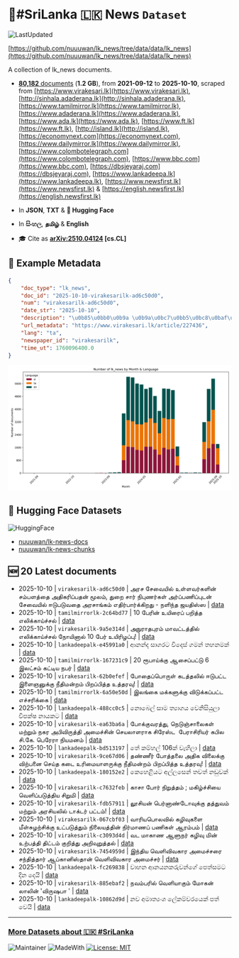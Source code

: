 # 📄#SriLanka 🇱🇰 News `Dataset`

![LastUpdated](https://img.shields.io/badge/last_updated-2025--10--10_17:48:37-green)

[https://github.com/nuuuwan/lk_news/tree/data/data/lk_news](https://github.com/nuuuwan/lk_news/tree/data/data/lk_news)

A collection of lk_news documents.

- [**80,182** documents](https://github.com/nuuuwan/lk_news/tree/data/data/lk_news) (**1.2 GB**), from **2021-09-12** to **2025-10-10**, scraped from [https://www.virakesari.lk](https://www.virakesari.lk), [http://sinhala.adaderana.lk](http://sinhala.adaderana.lk), [https://www.tamilmirror.lk](https://www.tamilmirror.lk), [https://www.adaderana.lk](https://www.adaderana.lk), [https://www.ada.lk](https://www.ada.lk), [https://www.ft.lk](https://www.ft.lk), [http://island.lk](http://island.lk), [https://economynext.com](https://economynext.com), [https://www.dailymirror.lk](https://www.dailymirror.lk), [https://www.colombotelegraph.com](https://www.colombotelegraph.com), [https://www.bbc.com](https://www.bbc.com), [https://dbsjeyaraj.com](https://dbsjeyaraj.com), [https://www.lankadeepa.lk](https://www.lankadeepa.lk), [https://www.newsfirst.lk](https://www.newsfirst.lk) & [https://english.newsfirst.lk](https://english.newsfirst.lk)

- In **JSON**, **TXT** & **🤗 Hugging Face**

- In **සිංහල**, **தமிழ்** & **English**

- 🎓 Cite as **[arXiv:2510.04124](https://arxiv.org/abs/2510.04124) [cs.CL]**

## 📝 Example Metadata

```json
{
    "doc_type": "lk_news",
    "doc_id": "2025-10-10-virakesarilk-ad6c50d0",
    "num": "virakesarilk-ad6c50d0",
    "date_str": "2025-10-10",
    "description": "\u0b85\u0bb0\u0b9a \u0b9a\u0bc7\u0bb5\u0bc8\u0baf\u0bbf\u0bb2\u0bcd \u0b89\u0bb3\u0bcd\u0bb3\u0bb5\u0bb0\u0bcd\u0b95\u0bb3\u0bbf\u0ba9\u0bcd \u0b9a\u0bae\u0bcd\u0baa\u0bb3\u0ba4\u0bcd\u0ba4\u0bc8 \u0b85\u0ba4\u0bbf\u0b95\u0bb0\u0bbf\u0baa\u0bcd\u0baa\u0ba4\u0ba9\u0bcd \u0bae\u0bc2\u0bb2\u0bae\u0bcd, \u0ba4\u0bc1\u0bb1\u0bc8 \u0b9a\u0bbe\u0bb0\u0bcd \u0ba8\u0bbf\u0baa\u0bc1\u0ba3\u0bb0\u0bcd\u0b95\u0bb3\u0bcd \u0b85\u0bb0\u0bcd\u0baa\u0bcd\u0baa\u0ba3\u0bbf\u0baa\u0bcd\u0baa\u0bc1\u0b9f\u0ba9\u0bcd \u0b9a\u0bc7\u0bb5\u0bc8\u0baf\u0bbf\u0bb2\u0bcd \u0b88\u0b9f\u0bc1\u0baa\u0b9f\u0bc1\u0bb5\u0ba4\u0bc8 \u0b85\u0bb0\u0b9a\u0bbe\u0b99\u0bcd\u0b95\u0bae\u0bcd \u0b8e\u0ba4\u0bbf\u0bb0\u0bcd\u0baa\u0bbe\u0bb0\u0bcd\u0b95\u0bcd\u0b95\u0bbf\u0bb1\u0ba4\u0bc1 -  \u0ba8\u0bb3\u0bbf\u0ba8\u0bcd\u0ba4 \u0b9c\u0baf\u0ba4\u0bbf\u0bb8\u0bcd\u0bb8",
    "url_metadata": "https://www.virakesari.lk/article/227436",
    "lang": "ta",
    "newspaper_id": "virakesarilk",
    "time_ut": 1760096400.0
}
```

![Chart](https://raw.githubusercontent.com/nuuuwan/lk_news/refs/heads/data/data/lk_news/docs_by_month_and_lang.png)

## 🤗 Hugging Face Datasets

![HuggingFace](https://img.shields.io/badge/-HuggingFace-FDEE21?style=for-the-badge&logo=HuggingFace)

- [nuuuwan/lk-news-docs](https://huggingface.co/datasets/nuuuwan/lk-news-docs)
- [nuuuwan/lk-news-chunks](https://huggingface.co/datasets/nuuuwan/lk-news-chunks)

## 🆕 20 Latest documents

- 2025-10-10 | `virakesarilk-ad6c50d0` | அரச சேவையில் உள்ளவர்களின் சம்பளத்தை அதிகரிப்பதன் மூலம், துறை சார் நிபுணர்கள் அர்ப்பணிப்புடன் சேவையில் ஈடுபடுவதை அரசாங்கம் எதிர்பார்க்கிறது -  நளிந்த ஜயதிஸ்ஸ | [data](https://github.com/nuuuwan/lk_news/tree/data/data/lk_news/2020s/2025/2025-10-10-virakesarilk-ad6c50d0)
- 2025-10-10 | `tamilmirrorlk-2c64bd77` | 10 பேரின் உயிரைப் பறித்த எலிக்காய்ச்சல் | [data](https://github.com/nuuuwan/lk_news/tree/data/data/lk_news/2020s/2025/2025-10-10-tamilmirrorlk-2c64bd77)
- 2025-10-10 | `virakesarilk-9a5e314d` | அநுராதபுரம் மாவட்டத்தில் எலிக்காய்ச்சல் நோயினால் 10 பேர் உயிரிழப்பு! | [data](https://github.com/nuuuwan/lk_news/tree/data/data/lk_news/2020s/2025/2025-10-10-virakesarilk-9a5e314d)
- 2025-10-10 | `lankadeepalk-e45991a0` | ආනන්ද සාගරට විදෙස් ගමන් තහනමක් | [data](https://github.com/nuuuwan/lk_news/tree/data/data/lk_news/2020s/2025/2025-10-10-lankadeepalk-e45991a0)
- 2025-10-10 | `tamilmirrorlk-167231c9` | 20 ரூபாய்க்கு ஆசைப்பட்டு 6 இலட்சம் கட்டிய நபர் | [data](https://github.com/nuuuwan/lk_news/tree/data/data/lk_news/2020s/2025/2025-10-10-tamilmirrorlk-167231c9)
- 2025-10-10 | `virakesarilk-62b0efef` | போதைப்பொருள் கடத்தலில் ஈடுபட்ட இளைஞனுக்கு நீதிமன்றம் பிறப்பித்த உத்தரவு! | [data](https://github.com/nuuuwan/lk_news/tree/data/data/lk_news/2020s/2025/2025-10-10-virakesarilk-62b0efef)
- 2025-10-10 | `tamilmirrorlk-6a50e50d` | இலங்கை மக்களுக்கு விடுக்கப்பட்ட எச்சரிக்கை | [data](https://github.com/nuuuwan/lk_news/tree/data/data/lk_news/2020s/2025/2025-10-10-tamilmirrorlk-6a50e50d)
- 2025-10-10 | `lankadeepalk-488cc0c5` | නොබෙල් සාම ත්‍යාගය වෙනිසියුලා විපක්ෂ නායකට | [data](https://github.com/nuuuwan/lk_news/tree/data/data/lk_news/2020s/2025/2025-10-10-lankadeepalk-488cc0c5)
- 2025-10-10 | `virakesarilk-ea63ba6a` | போக்குவரத்து, நெடுஞ்சாலைகள் மற்றும் நகர அபிவிருத்தி அமைச்சின் செயலாளராக சிரேஸ்ட  பேராசிரியர் கபில சி.கே. பெரேரா நியமனம் | [data](https://github.com/nuuuwan/lk_news/tree/data/data/lk_news/2020s/2025/2025-10-10-virakesarilk-ea63ba6a)
- 2025-10-10 | `lankadeepalk-bd513197` | තේ කම්හල් 106ක් වැහිලා | [data](https://github.com/nuuuwan/lk_news/tree/data/data/lk_news/2020s/2025/2025-10-10-lankadeepalk-bd513197)
- 2025-10-10 | `virakesarilk-9ce67d06` | தண்ணீர் போத்தலை அதிக விலைக்கு விற்பனை செய்த கடை உரிமையாளருக்கு நீதிமன்றம் பிறப்பித்த உத்தரவு! | [data](https://github.com/nuuuwan/lk_news/tree/data/data/lk_news/2020s/2025/2025-10-10-virakesarilk-9ce67d06)
- 2025-10-10 | `lankadeepalk-180152e2` | කෙහෙළියට අල්ලසෙන් තවත් නඩුවක් | [data](https://github.com/nuuuwan/lk_news/tree/data/data/lk_news/2020s/2025/2025-10-10-lankadeepalk-180152e2)
- 2025-10-10 | `virakesarilk-c7632feb` | காசா போர் நிறுத்தம் ; மகிழ்ச்சியை வெளிப்படுத்திய சிறுமி | [data](https://github.com/nuuuwan/lk_news/tree/data/data/lk_news/2020s/2025/2025-10-10-virakesarilk-c7632feb)
- 2025-10-10 | `virakesarilk-fdb57911` | லூசியன் பெர்னாண்டோவுக்கு தத்துவம் மற்றும் அரசியலில் டாக்டர் பட்டம்! | [data](https://github.com/nuuuwan/lk_news/tree/data/data/lk_news/2020s/2025/2025-10-10-virakesarilk-fdb57911)
- 2025-10-10 | `virakesarilk-067cbf03` | வாரியபொலவில் கழிவுகளை மீள்சுழற்சிக்கு உட்படுத்தும் நிலையத்தின் நிர்மாணப் பணிகள் ஆரம்பம் | [data](https://github.com/nuuuwan/lk_news/tree/data/data/lk_news/2020s/2025/2025-10-10-virakesarilk-067cbf03)
- 2025-10-10 | `virakesarilk-c3093d4d` | வட மாகாண ஆளுநர் கழிவு மின் உற்பத்தி திட்டம் குறித்து அறிவுறுத்தல் | [data](https://github.com/nuuuwan/lk_news/tree/data/data/lk_news/2020s/2025/2025-10-10-virakesarilk-c3093d4d)
- 2025-10-10 | `virakesarilk-7454959d` | இந்திய வெளிவிவகார அமைச்சரை சந்தித்தார் ஆப்கானிஸ்தான் வெளிவிவகார அமைச்சர் | [data](https://github.com/nuuuwan/lk_news/tree/data/data/lk_news/2020s/2025/2025-10-10-virakesarilk-7454959d)
- 2025-10-10 | `lankadeepalk-fc269838` | වාහන ආනයනකරුවන්ගේ පෙත්සමට දින දෙයි | [data](https://github.com/nuuuwan/lk_news/tree/data/data/lk_news/2020s/2025/2025-10-10-lankadeepalk-fc269838)
- 2025-10-10 | `virakesarilk-885ebaf2` | நவம்பரில் வெளியாகும் மோகன் லாலின் 'விருஷபா ' | [data](https://github.com/nuuuwan/lk_news/tree/data/data/lk_news/2020s/2025/2025-10-10-virakesarilk-885ebaf2)
- 2025-10-10 | `lankadeepalk-10862d9d` | නව අමාත්‍යංශ ලේකම්වරයෙක් පත් වෙයි | [data](https://github.com/nuuuwan/lk_news/tree/data/data/lk_news/2020s/2025/2025-10-10-lankadeepalk-10862d9d)

---

### [More Datasets about 🇱🇰 #SriLanka](https://github.com/nuuuwan/lk_datasets)

![Maintainer](https://img.shields.io/badge/maintainer-nuuuwan-red)
![MadeWith](https://img.shields.io/badge/made_with-python-blue)
[![License: MIT](https://img.shields.io/badge/License-MIT-yellow.svg)](https://opensource.org/licenses/MIT)
